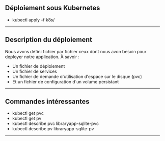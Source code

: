 ## Déploiement sous Kubernetes

- kubectl apply -f k8s/

---

## Description du déploiement

Nous avons défini fichier par fichier ceux dont nous avon besoin pour deployer notre application. À savoir :

- Un fichier de déploiement
- Un fichier de services
- Un fichier de demande d'utilisation d'espace sur le disque (pvc)
- Et un fichier de configuration d'un volume persistant

---

## Commandes intéressantes

- kubectl get pvc
- kubectl get pv
- kubectl describe pvc libraryapp-sqlite-pvc
- kubectl describe pv libraryapp-sqlite-pv

---